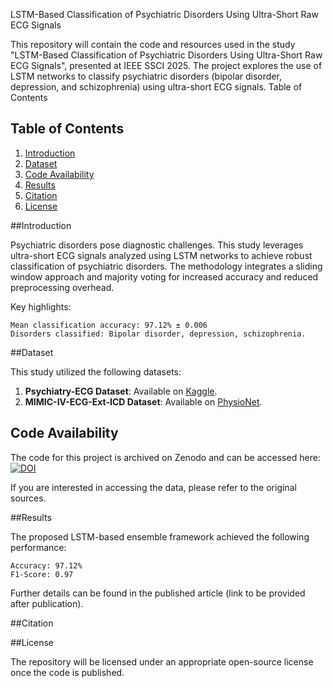LSTM-Based Classification of Psychiatric Disorders Using Ultra-Short Raw ECG Signals

This repository will contain the code and resources used in the study "LSTM-Based Classification of Psychiatric Disorders Using Ultra-Short Raw ECG Signals", presented at IEEE SSCI 2025. The project explores the use of LSTM networks to classify psychiatric disorders (bipolar disorder, depression, and schizophrenia) using ultra-short ECG signals.
Table of Contents
## Table of Contents

1. [Introduction](#introduction)  
2. [Dataset](#dataset)  
3. [Code Availability](#code-availability)  
4. [Results](#results)  
5. [Citation](#citation)  
6. [License](#license)




##Introduction

Psychiatric disorders pose diagnostic challenges. This study leverages ultra-short ECG signals analyzed using LSTM networks to achieve robust classification of psychiatric disorders. The methodology integrates a sliding window approach and majority voting for increased accuracy and reduced preprocessing overhead.

Key highlights:

    Mean classification accuracy: 97.12% ± 0.006
    Disorders classified: Bipolar disorder, depression, schizophrenia.

##Dataset

This study utilized the following datasets:

1. **Psychiatry-ECG Dataset**: Available on [Kaggle](https://www.kaggle.com/datasets/buraktaci/Psychiatry-ECG/data).
2. **MIMIC-IV-ECG-Ext-ICD Dataset**: Available on [PhysioNet](https://doi.org/10.13026/ypt5-9d58).


## Code Availability

The code for this project is archived on Zenodo and can be accessed here:  
[![DOI](https://zenodo.org/badge/DOI/10.5281/zenodo.14500319.svg)](https://doi.org/10.5281/zenodo.14500319)



If you are interested in accessing the data, please refer to the original sources.

##Results

The proposed LSTM-based ensemble framework achieved the following performance:

    Accuracy: 97.12%
    F1-Score: 0.97

Further details can be found in the published article (link to be provided after publication).

##Citation




##License

The repository will be licensed under an appropriate open-source license once the code is published.
